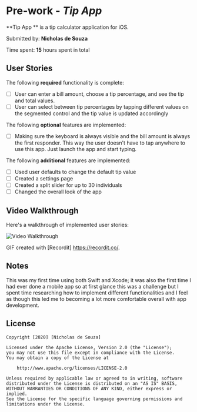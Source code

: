 # Pre-work - *Tip App*

**Tip App ** is a tip calculator application for iOS.

Submitted by: **Nicholas de Souza**

Time spent: **15** hours spent in total

## User Stories

The following **required** functionality is complete:

* [ ] User can enter a bill amount, choose a tip percentage, and see the tip and total values.
* [ ] User can select between tip percentages by tapping different values on the segmented control and the tip value is updated accordingly

The following **optional** features are implemented:

* [ ] Making sure the keyboard is always visible and the bill amount is always the first responder. This way the user doesn't have to tap anywhere to use this app. Just launch the app and start typing.

The following **additional** features are implemented:

- [ ] Used user defaults to change the default tip value
- [ ] Created a settings page
- [ ] Created a split slider for up to 30 individuals
- [ ] Changed the overall look of the app

## Video Walkthrough

Here's a walkthrough of implemented user stories:

<img src='http://g.recordit.co/Fm69ZA2Y5S.gif' title='Video Walkthrough' width='' alt='Video Walkthrough' />

GIF created with [Recordit] https://recordit.co/.

## Notes

This was my first time using both Swift and Xcode; it was also the first time I had ever done a mobile app so at first glance this was a challenge but I spent time researching how to implement different functionalities and I feel as though this led me to becoming a lot more comfortable overall with app development.

## License

    Copyright [2020] [Nicholas de Souza]

    Licensed under the Apache License, Version 2.0 (the "License");
    you may not use this file except in compliance with the License.
    You may obtain a copy of the License at

        http://www.apache.org/licenses/LICENSE-2.0

    Unless required by applicable law or agreed to in writing, software
    distributed under the License is distributed on an "AS IS" BASIS,
    WITHOUT WARRANTIES OR CONDITIONS OF ANY KIND, either express or implied.
    See the License for the specific language governing permissions and
    limitations under the License.

